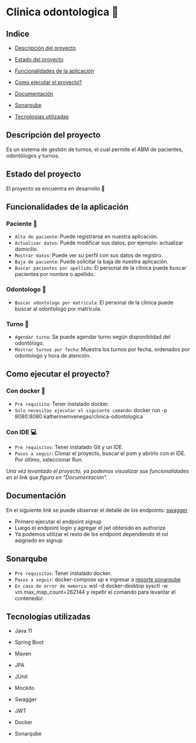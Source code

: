 # Clinica odontologica :hospital:

## Indice

* [Descripción del proyecto](#Descripción-del-proyecto)

* [Estado del proyecto](#Estado-del-proyecto)

* [Funcionalidades de la aplicación](#Funcionalidades-de-la-aplicación)

* [Como ejecutar el proyecto?](#Como-ejecutar-el-proyecto?)

* [Documentación](#Documentación)

* [Sonarqube](#Sonarqube)

* [Tecnologías utilizadas](#Tecnologías-utilizadas)

## Descripción del proyecto

Es un sistema de gestión de turnos, el cual permite el ABM de pacientes, odontólogos y turnos.

## Estado del proyecto

El proyecto se encuentra en desarrollo :wrench:

## Funcionalidades de la aplicación

### Paciente :face_with_thermometer:

- `Alta de paciente`: Puede registrarse en nuestra aplicación.
- `Actualizar datos`: Puede modificar sus datos, por ejemplo: actualizar domicilio.
- `Mostrar datos`: Puede ver su perfil con sus datos de registro.
- `Baja de paciente`: Puede solicitar la baja de nuestra aplicación.
- `Buscar pacientes por apellido`: El personal de la clinica puede buscar pacientes por nombre o apellido.

### Odontologo :tooth:

- `Buscar odontologo por matricula`: El personal de la clinica puede buscar al odontologo por matrícula.

### Turno :calendar:

- `Agendar turno`: Se puede agendar turno según disponiblidad del odontólogo.
- `Mostrar turnos por fecha`: Muestra los turnos por fecha, ordenados por odontologo y hora de atención.

## Como ejecutar el proyecto?

### Con docker :whale:

- `Pre requisito`: Tener instalado docker.
- `Solo necesitas ejecutar el siguiente comando`: docker run -p 8080:8080 katherinemvenegas/clinica-odontologica

### Con IDE :computer:

- `Pre requisitos`: Tener instalado Git y un IDE.
- `Pasos a seguir`: Clonar el proyecto, buscar el pom y abrirlo con el IDE. Por último, seleccionar Run.

*Una vez levantado el proyecto, ya podemos visualizar sus funcionalidades en el link que figura en "Documentación".*

## Documentación

En el siguiente link se puede observar el detalle de los endpoints: <a href="http://localhost:8080/swagger-ui/index.html" target="_blank">swagger</a>
- Primero ejecutar el endpoint signup
- Luego el endpoint login y agregar el jwt obtenido en authorize
- Ya podemos utilizar el resto de los endpoint dependiendo el rol asignado en signup

## Sonarqube

- `Pre requisitos`: Tener instalado docker.
- `Pasos a seguir`: docker-compose up e ingresar a <a href="http://localhost:9000" target="_blank">reporte sonarqube</a>
- `En caso de error de memoria`: wsl -d docker-desktop sysctl -w vm.max_map_count=262144 y repetir el comando para
  levantar el contenedor.

## Tecnologías utilizadas

* Java 11

* Spring Boot

* Maven

* JPA

* JUnit

* Mockito

* Swagger

* JWT

* Docker

* Sonarqube
